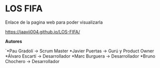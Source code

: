 # LOS FIFA

Enlace de la pagina web para poder visualizarla

https://jaavii004.github.io/LOS-FIFA/

**Autores**

`*Pau Gradolí -> Scrum Master
*Javier Puertas -> Gurú y Product Owner
*Álvaro Escartí -> Desarrollador
*Marc Burguera -> Desarrollador
*Bruno Chochero -> Desarrollador
